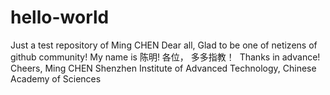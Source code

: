 # hello-world
Just a test repository of Ming CHEN
Dear all,
  Glad to be one of netizens of github community! 
  My name is 陈明!
  各位， 多多指教！ 
  Thanks in advance!
Cheers,
Ming CHEN
Shenzhen Institute of Advanced Technology, Chinese Academy of Sciences
